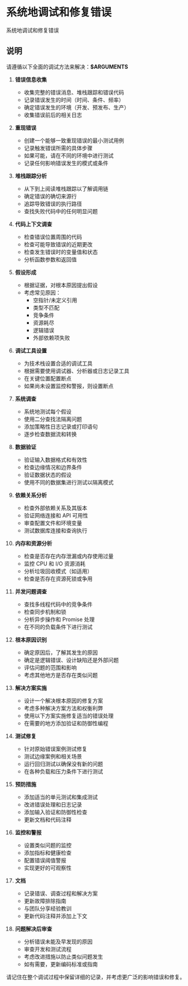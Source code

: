 # 系统地调试和修复错误

系统地调试和修复错误

## 说明

请遵循以下全面的调试方法来解决：**$ARGUMENTS**

1. **错误信息收集**
   - 收集完整的错误消息、堆栈跟踪和错误代码
   - 记录错误发生的时间（时间、条件、频率）
   - 确定错误发生的环境（开发、预发布、生产）
   - 收集错误前后的相关日志

2. **重现错误**
   - 创建一个能够一致重现错误的最小测试用例
   - 记录触发错误所需的具体步骤
   - 如果可能，请在不同的环境中进行测试
   - 记录任何影响错误发生的模式或条件

3. **堆栈跟踪分析**
   - 从下到上阅读堆栈跟踪以了解调用链
   - 确定错误的确切来源行
   - 追踪导致错误的执行路径
   - 查找失败代码中的任何明显问题

4. **代码上下文调查**
   - 检查错误位置周围的代码
   - 检查可能导致错误的近期更改
   - 检查发生错误时的变量值和状态
   - 分析函数参数和返回值

5. **假设形成**
   - 根据证据，对根本原因提出假设
   - 考虑常见原因：
     - 空指针/未定义引用
     - 类型不匹配
     - 竞争条件
     - 资源耗尽
     - 逻辑错误
     - 外部依赖项失败

6. **调试工具设置**
   - 为技术栈设置合适的调试工具
   - 根据需要使用调试器、分析器或日志记录工具
   - 在关键位置配置断点
   - 如果尚未设置监控和警报，则设置断点

7. **系统调查**
   - 系统地测试每个假设
   - 使用二分查找法隔离问题
   - 添加策略性日志记录或打印语句
   - 逐步检查数据流和转换

8. **数据验证**
   - 验证输入数据格式和有效性
   - 检查边缘情况和边界条件
   - 验证数据状态的假设
   - 使用不同的数据集进行测试以隔离模式

9. **依赖关系分析**
   - 检查外部依赖关系及其版本
   - 验证网络连接和 API 可用性
   - 审查配置文件和环境变量
   - 测试数据库连接和查询执行

10. **内存和资源分析**
    - 检查是否存在内存泄漏或内存使用过量
    - 监控 CPU 和 I/O 资源消耗
    - 分析垃圾回收模式（如适用）
    - 检查是否存在资源死锁或争用

11. **并发问题调查**
    - 查找多线程代码中的竞争条件
    - 检查同步机制和锁
    - 分析异步操作和 Promise 处理
    - 在不同的负载条件下进行测试

12. **根本原因识别**
    - 确定原因后，了解其发生的原因
    - 确定是逻辑错误、设计缺陷还是外部问题
    - 评估问题的范围和影响
    - 考虑其他地方是否存在类似问题

13. **解决方案实施**
    - 设计一个解决根本原因的修复方案
    - 考虑多种解决方案方法和权衡利弊
    - 使用以下方案实施修复适当的错误处理
    - 在需要的地方添加验证和防御性编程

14. **测试修复**
    - 针对原始错误案例测试修复
    - 测试边缘案例和相关场景
    - 运行回归测试以确保没有新的问题
    - 在各种负载和压力条件下进行测试

15. **预防措施**
    - 添加适当的单元测试和集成测试
    - 改进错误处理和日志记录
    - 添加输入验证和防御性检查
    - 更新文档和代码注释

16. **监控和警报**
    - 设置类似问题的监控
    - 添加指标和健康检查
    - 配置错误阈值警报
    - 实现更好的可观察性

17. **文档**
    - 记录错误、调查过程和解决方案
    - 更新故障排除指南
    - 与团队分享经验教训
    - 更新代码注释并添加上下文

18. **问题解决后审查**
    - 分析错误未能及早发现的原因
    - 审查开发和测试流程
    - 考虑改进措施以防止类似问题发生
    - 如有需要，更新编码标准或指南

请记住在整个调试过程中保留详细的记录，并考虑更广泛的影响错误和修复。